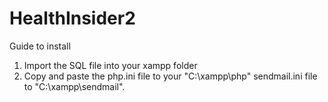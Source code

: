 # HealthInsider2
Guide to install
1. Import the SQL file into your xampp folder
2. Copy and paste the php.ini file to your "C:\xampp\php"
   sendmail.ini file to "C:\xampp\sendmail".
